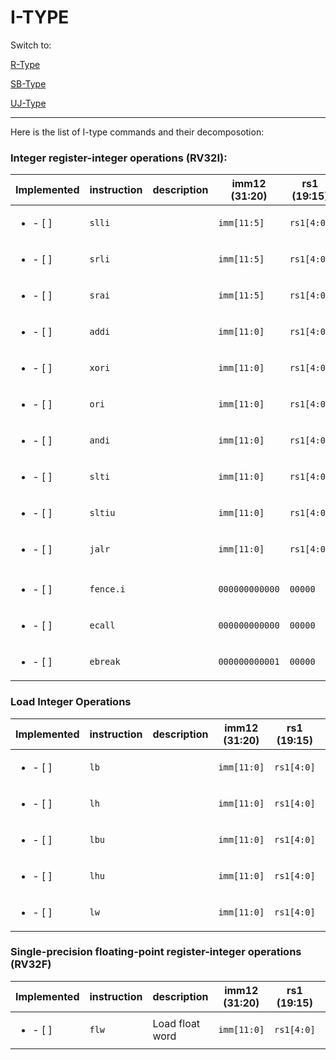 # I-TYPE

Switch to:

[R-Type](docs/r_type.md)

[SB-Type](docs/sb_type.md)

[UJ-Type](docs/uj_type.md)

---

Here is the list of I-type commands and their decomposotion:

### Integer register-integer operations (RV32I):

| Implemented                | instruction | description | imm12 (31:20)  | rs1 (19:15) | funct3 (14:12) | rd (11:7) | opcode (6:0) |
| -------------------------- | ----------- | ----------- | -------------- | ----------- | -------------- | --------- | ------------ |
| <ul> <li>- [ ] </li> </ul> | `slli`      |             | `imm[11:5]`    | `rs1[4:0]`  | `001`          | `rd[4:0]` | `0010011`    |
| <ul> <li>- [ ] </li> </ul> | `srli`      |             | `imm[11:5]`    | `rs1[4:0]`  | `101`          | `rd[4:0]` | `0010011`    |
| <ul> <li>- [ ] </li> </ul> | `srai`      |             | `imm[11:5]`    | `rs1[4:0]`  | `101`          | `rd[4:0]` | `0010011`    |
| <ul> <li>- [ ] </li> </ul> | `addi`      |             | `imm[11:0]`    | `rs1[4:0]`  | `000`          | `rd[4:0]` | `0010011`    |
| <ul> <li>- [ ] </li> </ul> | `xori`      |             | `imm[11:0]`    | `rs1[4:0]`  | `100`          | `rd[4:0]` | `0010011`    |
| <ul> <li>- [ ] </li> </ul> | `ori`       |             | `imm[11:0]`    | `rs1[4:0]`  | `110`          | `rd[4:0]` | `0010011`    |
| <ul> <li>- [ ] </li> </ul> | `andi`      |             | `imm[11:0]`    | `rs1[4:0]`  | `111`          | `rd[4:0]` | `0010011`    |
| <ul> <li>- [ ] </li> </ul> | `slti`      |             | `imm[11:0]`    | `rs1[4:0]`  | `010`          | `rd[4:0]` | `0010011`    |
| <ul> <li>- [ ] </li> </ul> | `sltiu`     |             | `imm[11:0]`    | `rs1[4:0]`  | `011`          | `rd[4:0]` | `0010011`    |
| <ul> <li>- [ ] </li> </ul> | `jalr`      |             | `imm[11:0]`    | `rs1[4:0]`  | `000`          | `rd[4:0]` | `1100111`    |
|                            |             |             |                |             |                |           |              |
| <ul> <li>- [ ] </li> </ul> | `fence.i`   |             | `000000000000` | `00000`     | `001`          | `00000`   | `0001111`    |
| <ul> <li>- [ ] </li> </ul> | `ecall`     |             | `000000000000` | `00000`     | `000`          | `00000`   | `1110011`    |
| <ul> <li>- [ ] </li> </ul> | `ebreak`    |             | `000000000001` | `00000`     | `000`          | `00000`   | `1110011`    |

### Load Integer Operations
| Implemented                | instruction | description | imm12 (31:20) | rs1 (19:15) | funct3 (14:12) | rd (11:7) | opcode (6:0) |
| -------------------------- | ----------- | ----------- | ------------- | ----------- | -------------- | --------- | ------------ |
| <ul> <li>- [ ] </li> </ul> | `lb`        |             | `imm[11:0]`   | `rs1[4:0]`  | `000`          | `rd[4:0]` | `0000011`    |
| <ul> <li>- [ ] </li> </ul> | `lh`        |             | `imm[11:0]`   | `rs1[4:0]`  | `001`          | `rd[4:0]` | `0000011`    |
| <ul> <li>- [ ] </li> </ul> | `lbu`       |             | `imm[11:0]`   | `rs1[4:0]`  | `100`          | `rd[4:0]` | `0000011`    |
| <ul> <li>- [ ] </li> </ul> | `lhu`       |             | `imm[11:0]`   | `rs1[4:0]`  | `101`          | `rd[4:0]` | `0000011`    |
| <ul> <li>- [ ] </li> </ul> | `lw`        |             | `imm[11:0]`   | `rs1[4:0]`  | `010`          | `rd[4:0]` | `0000011`    |




### Single-precision floating-point register-integer operations (RV32F)
| Implemented                | instruction | description     | imm12 (31:20) | rs1 (19:15) | funct3 (14:12) | rd (11:7) | opcode (6:0) |
| -------------------------- | ----------- | --------------- | ------------- | ----------- | -------------- | --------- | ------------ |
| <ul> <li>- [ ] </li> </ul> | `flw`       | Load float word | `imm[11:0]`   | `rs1[4:0]`  | `010`          | `rd[4:0]` | `0000111`    |
